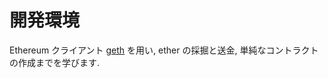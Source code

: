 # 開発環境

Ethereum クライアント [geth](https://github.com/ethereum/go-ethereum) を用い, ether の採掘と送金, 単純なコントラクトの作成までを学びます.

